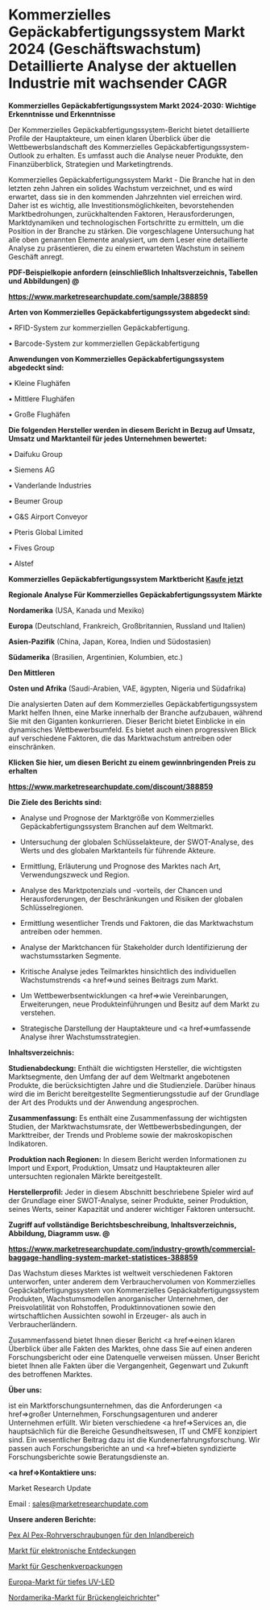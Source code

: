 # Kommerzielles Gepäckabfertigungssystem Markt 2024 (Geschäftswachstum) Detaillierte Analyse der aktuellen Industrie mit wachsender CAGR

<strong>Kommerzielles Gepäckabfertigungssystem Markt 2024-2030: Wichtige Erkenntnisse und Erkenntnisse</strong>

Der Kommerzielles Gepäckabfertigungssystem-Bericht bietet detaillierte Profile der Hauptakteure, um einen klaren Überblick über die Wettbewerbslandschaft des Kommerzielles Gepäckabfertigungssystem-Outlook zu erhalten. Es umfasst auch die Analyse neuer Produkte, den Finanzüberblick, Strategien und Marketingtrends.

Kommerzielles Gepäckabfertigungssystem Markt - Die Branche hat in den letzten zehn Jahren ein solides Wachstum verzeichnet, und es wird erwartet, dass sie in den kommenden Jahrzehnten viel erreichen wird. Daher ist es wichtig, alle Investitionsmöglichkeiten, bevorstehenden Marktbedrohungen, zurückhaltenden Faktoren, Herausforderungen, Marktdynamiken und technologischen Fortschritte zu ermitteln, um die Position in der Branche zu stärken. Die vorgeschlagene Untersuchung hat alle oben genannten Elemente analysiert, um dem Leser eine detaillierte Analyse zu präsentieren, die zu einem erwarteten Wachstum in seinem Geschäft anregt.



<strong><b>PDF-Beispielkopie anfordern (einschließlich Inhaltsverzeichnis, Tabellen und Abbildungen) @ </b></strong>

<strong><a href=https://www.marketresearchupdate.com/sample/388859>

<strong>https://www.marketresearchupdate.com/sample/388859</u></a></strong></strong>



<strong>Arten von Kommerzielles Gepäckabfertigungssystem abgedeckt sind:</strong>

• RFID-System zur kommerziellen Gepäckabfertigung.

• Barcode-System zur kommerziellen Gepäckabfertigung



<strong>Anwendungen von Kommerzielles Gepäckabfertigungssystem abgedeckt sind:</strong>

• Kleine Flughäfen

• Mittlere Flughäfen

• Große Flughäfen



<strong>Die folgenden Hersteller werden in diesem Bericht in Bezug auf Umsatz, Umsatz und Marktanteil für jedes Unternehmen bewertet:</strong>

• Daifuku Group

• Siemens AG

• Vanderlande Industries

• Beumer Group

• G&S Airport Conveyor

• Pteris Global Limited

• Fives Group

• Alstef



<strong>Kommerzielles Gepäckabfertigungssystem Marktbericht <a href=https://www.marketresearchupdate.com/buynow/388859>Kaufe jetzt</a></strong>



<strong>Regionale Analyse Für Kommerzielles Gepäckabfertigungssystem Märkte</strong>



<strong>Nordamerika</strong> (USA, Kanada und Mexiko)



<strong>Europa</strong> (Deutschland, Frankreich, Großbritannien, Russland und Italien)



<strong>Asien-Pazifik</strong> (China, Japan, Korea, Indien und Südostasien)



<strong>Südamerika</strong> (Brasilien, Argentinien, Kolumbien, etc.)



<strong>Den Mittleren</strong> 

<strong>Osten und Afrika</strong> (Saudi-Arabien, VAE, ägypten, Nigeria und Südafrika)

Die analysierten Daten auf dem Kommerzielles Gepäckabfertigungssystem Markt helfen Ihnen, eine Marke innerhalb der Branche aufzubauen, während Sie mit den Giganten konkurrieren. Dieser Bericht bietet Einblicke in ein dynamisches Wettbewerbsumfeld. Es bietet auch einen progressiven Blick auf verschiedene Faktoren, die das Marktwachstum antreiben oder einschränken.



<strong>Klicken Sie hier, um diesen Bericht zu einem gewinnbringenden Preis zu erhalten
</strong>

<strong><a href=https://www.marketresearchupdate.com/discount/388859>https://www.marketresearchupdate.com/discount/388859</b></u></strong></a>



<strong>Die Ziele des Berichts sind:</strong>

- Analyse und Prognose der Marktgröße von Kommerzielles Gepäckabfertigungssystem Branchen auf dem Weltmarkt.

- Untersuchung der globalen Schlüsselakteure, der SWOT-Analyse, des Werts und des globalen Marktanteils für führende Akteure.

- Ermittlung, Erläuterung und Prognose des Marktes nach Art, Verwendungszweck und Region.

- Analyse des Marktpotenzials und -vorteils, der Chancen und Herausforderungen, der Beschränkungen und Risiken der globalen Schlüsselregionen.

- Ermittlung wesentlicher Trends und Faktoren, die das Marktwachstum antreiben oder hemmen.

- Analyse der Marktchancen für Stakeholder durch Identifizierung der wachstumsstarken Segmente.

- Kritische Analyse jedes Teilmarktes hinsichtlich des individuellen Wachstumstrends <a href=>und</a> seines Beitrags zum Markt.

- Um Wettbewerbsentwicklungen <a href=>wie</a> Vereinbarungen, Erweiterungen, neue Produkteinführungen und Besitz auf dem Markt zu verstehen.

- Strategische Darstellung der Hauptakteure und <a href=>umfas</a>sende Analyse ihrer Wachstumsstrategien.



<strong>Inhaltsverzeichnis:</strong>



<strong>Studienabdeckung:</strong> Enthält die wichtigsten Hersteller, die wichtigsten Marktsegmente, den Umfang der auf dem Weltmarkt angebotenen Produkte, die berücksichtigten Jahre und die Studienziele. Darüber hinaus wird die im Bericht bereitgestellte Segmentierungsstudie auf der Grundlage der Art des Produkts und der Anwendung angesprochen.



<strong>Zusammenfassung:</strong> Es enthält eine Zusammenfassung der wichtigsten Studien, der Marktwachstumsrate, der Wettbewerbsbedingungen, der Markttreiber, der Trends und Probleme sowie der makroskopischen Indikatoren.



<strong>Produktion nach Regionen:</strong> In diesem Bericht werden Informationen zu Import und Export, Produktion, Umsatz und Hauptakteuren aller untersuchten regionalen Märkte bereitgestellt.



<strong>Herstellerprofil:</strong> Jeder in diesem Abschnitt beschriebene Spieler wird auf der Grundlage einer SWOT-Analyse, seiner Produkte, seiner Produktion, seines Werts, seiner Kapazität und anderer wichtiger Faktoren untersucht.



<strong><b>Zugriff auf vollständige Berichtsbeschreibung, Inhaltsverzeichnis, Abbildung, Diagramm usw. @ </b></strong>

<strong><a href=https://www.marketresearchupdate.com/industry-growth/commercial-baggage-handling-system-market-statistices-388859>https://www.marketresearchupdate.com/industry-growth/commercial-baggage-handling-system-market-statistices-388859</a></strong>

Das Wachstum dieses Marktes ist weltweit verschiedenen Faktoren unterworfen, unter anderem dem Verbrauchervolumen von Kommerzielles Gepäckabfertigungssystem von Kommerzielles Gepäckabfertigungssystem Produkten, Wachstumsmodellen anorganischer Unternehmen, der Preisvolatilität von Rohstoffen, Produktinnovationen sowie den wirtschaftlichen Aussichten sowohl in Erzeuger- als auch in Verbraucherländern.

Zusammenfassend bietet Ihnen dieser Bericht <a href=>einen</a> klaren Überblick über alle Fakten des Marktes, ohne dass Sie auf einen anderen Forschungsbericht oder eine Datenquelle verweisen müssen. Unser Bericht bietet Ihnen alle Fakten über die Vergangenheit, Gegenwart und Zukunft des betroffenen Marktes.



<strong>Über uns:</strong>

 ist ein Marktforschungsunternehmen, das die Anforderungen <a href=>großer</a> Unternehmen, Forschungsagenturen und anderer Unternehmen erfüllt. Wir bieten verschiedene <a href=>Services</a> an, die hauptsächlich für die Bereiche Gesundheitswesen, IT und CMFE konzipiert sind. Ein wesentlicher Beitrag dazu ist die Kundenerfahrungsforschung. Wir passen auch Forschungsberichte an und <a href=>bieten</a> syndizierte Forschungsberichte sowie Beratungsdienste an.



<strong><a href=>Kontaktiere uns:</a></strong>

Market Research Update

Email : sales@marketresearchupdate.com



<strong>Unsere anderen Berichte:</strong>

<a href=https://www.linkedin.com/pulse/pex-al-pex-pipes-fittings-domestic>Pex Al Pex-Rohrverschraubungen für den Inlandbereich</a>

<a href=https://www.linkedin.com/pulse/electronic-discovery-market-report-2023-top-company>Markt für elektronische Entdeckungen</a>

<a href=https://www.linkedin.com/pulse/gift-packaging-market-outlooks-2023-size-players>Markt für Geschenkverpackungen</a>

<a href=https://www.linkedin.com/pulse/europe-deep-uv-led-market-advancing-growth-globally>Europa-Markt für tiefes UV-LED</a>

<a href=https://www.linkedin.com/pulse/north-america-bridge-rectifier-market-size-share-trend>Nordamerika-Markt für Brückengleichrichter</a>"
